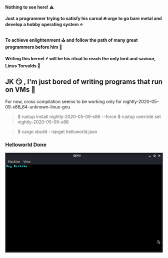 #### Nothing to see here! :warning:

#### Just a programmer trying to satisfy his carnal :fire: urge to go bare metal and develop a hobby operating system :star:

#### To achieve enlightenment :church: and follow the path of many great programmers before him :stars:

#### Writing this kernel :zap: will be his ritual to reach the only lord and saviour, Linus Torvalds :rocket:

## JK :smirk: , I'm just bored of writing programs that run on VMs :snail: 

For now, cross compilation seems to be working only for nightly-2020-05-09-x86_64-unknown-linux-gnu

> $ rustup install nightly-2020-05-09-x86 --force
> $ rustup override set nightly-2020-05-09-x86

> $ cargo xbuild --target helloworld.json

### Helloworld Done
![Helloworld Demo](https://github.com/keshiba/kernel-dev/raw/kernel-rust/screenshots/helloworld.png)
